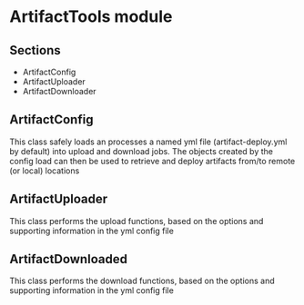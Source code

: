 # ArtifactTools module

## Sections
* ArtifactConfig
* ArtifactUploader
* ArtifactDownloader

## ArtifactConfig
This class safely loads an processes a named yml file (artifact-deploy.yml by default) into upload and download jobs.
The objects created by the config load can then be used to retrieve and deploy artifacts from/to remote (or local) locations

## ArtifactUploader
This class performs the upload functions, based on the options and supporting information in the yml config file

## ArtifactDownloaded
This class performs the download functions, based on the options and supporting information in the yml config file